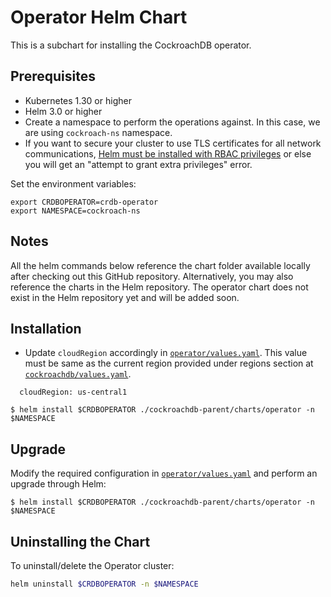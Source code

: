 # Operator Helm Chart

This is a subchart for installing the CockroachDB operator.

## Prerequisites

* Kubernetes 1.30 or higher
* Helm 3.0 or higher
* Create a namespace to perform the operations against. In this case, we are using `cockroach-ns` namespace.
* If you want to secure your cluster to use TLS certificates for all network communications, [Helm must be installed with RBAC privileges](https://helm.sh/docs/topics/rbac/) or else you will get an "attempt to grant extra privileges" error.

Set the environment variables:

``` shell
export CRDBOPERATOR=crdb-operator
export NAMESPACE=cockroach-ns
```

## Notes

All the helm commands below reference the chart folder available locally after checking out this GitHub repository. Alternatively, you may also reference the charts in the Helm repository.
The operator chart does not exist in the Helm repository yet and will be added soon.

## Installation
- Update `cloudRegion` accordingly in [`operator/values.yaml`](/cockroachdb-parent/charts/operator/values.yaml). This value must be same as the current region provided under regions section at [`cockroachdb/values.yaml`](/cockroachdb-parent/charts/cockroachdb/values.yaml).

```
  cloudRegion: us-central1
```

```shell
$ helm install $CRDBOPERATOR ./cockroachdb-parent/charts/operator -n $NAMESPACE
```

## Upgrade

Modify the required configuration in [`operator/values.yaml`](/cockroachdb-parent/charts/operator/values.yaml) and perform an upgrade through Helm:

```shell
$ helm install $CRDBOPERATOR ./cockroachdb-parent/charts/operator -n $NAMESPACE
```

## Uninstalling the Chart

To uninstall/delete the Operator cluster:

```bash
helm uninstall $CRDBOPERATOR -n $NAMESPACE
```
